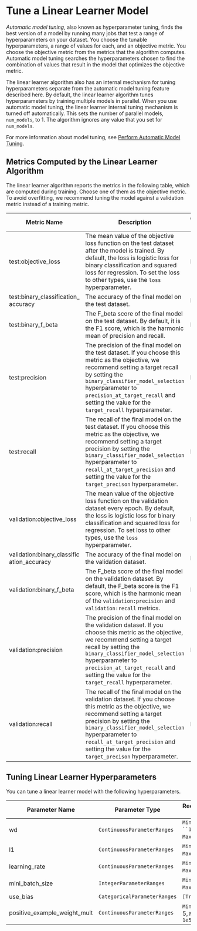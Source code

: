 # Tune a Linear Learner Model<a name="linear-learner-tuning"></a>

*Automatic model tuning*, also known as hyperparameter tuning, finds the best version of a model by running many jobs that test a range of hyperparameters on your dataset\. You choose the tunable hyperparameters, a range of values for each, and an objective metric\. You choose the objective metric from the metrics that the algorithm computes\. Automatic model tuning searches the hyperparameters chosen to find the combination of values that result in the model that optimizes the objective metric\. 

The linear learner algorithm also has an internal mechanism for tuning hyperparameters separate from the automatic model tuning feature described here\. By default, the linear learner algorithm tunes hyperparameters by training multiple models in parallel\. When you use automatic model tuning, the linear learner internal tuning mechanism is turned off automatically\. This sets the number of parallel models, `num_models`, to 1\. The algorithm ignores any value that you set for `num_models`\.

For more information about model tuning, see [Perform Automatic Model Tuning](automatic-model-tuning.md)\.

## Metrics Computed by the Linear Learner Algorithm<a name="linear-learner-metrics"></a>

The linear learner algorithm reports the metrics in the following table, which are computed during training\. Choose one of them as the objective metric\. To avoid overfitting, we recommend tuning the model against a validation metric instead of a training metric\.


| Metric Name | Description | Optimization Direction | 
| --- | --- | --- | 
| test:objective\_loss |  The mean value of the objective loss function on the test dataset after the model is trained\. By default, the loss is logistic loss for binary classification and squared loss for regression\. To set the loss to other types, use the `loss` hyperparameter\.  |  Minimize  | 
| test:binary\_classification\_ accuracy |  The accuracy of the final model on the test dataset\.  |  Maximize  | 
| test:binary\_f\_beta |  The F\_beta score of the final model on the test dataset\. By default, it is the F1 score, which is the harmonic mean of precision and recall\.  |  Maximize  | 
| test:precision |  The precision of the final model on the test dataset\. If you choose this metric as the objective, we recommend setting a target recall by setting the `binary_classifier_model_selection` hyperparameter to `precision_at_target_recall` and setting the value for the `target_recall` hyperparameter\.  |  Maximize  | 
| test:recall |  The recall of the final model on the test dataset\. If you choose this metric as the objective, we recommend setting a target precision by setting the `binary_classifier_model_selection` hyperparameter to `recall_at_target_precision` and setting the value for the `target_precison` hyperparameter\.  |  Maximize  | 
| validation:objective\_loss |  The mean value of the objective loss function on the validation dataset every epoch\. By default, the loss is logistic loss for binary classification and squared loss for regression\. To set loss to other types, use the `loss` hyperparameter\.  |  Minimize  | 
| validation:binary\_classific ation\_accuracy |  The accuracy of the final model on the validation dataset\.  |  Maximize  | 
| validation:binary\_f\_beta |  The F\_beta score of the final model on the validation dataset\. By default, the F\_beta score is the F1 score, which is the harmonic mean of the `validation:precision` and `validation:recall` metrics\.  |  Maximize  | 
| validation:precision |  The precision of the final model on the validation dataset\. If you choose this metric as the objective, we recommend setting a target recall by setting the `binary_classifier_model_selection` hyperparameter to `precision_at_target_recall` and setting the value for the `target_recall` hyperparameter\.  |  Maximize  | 
| validation:recall |  The recall of the final model on the validation dataset\. If you choose this metric as the objective, we recommend setting a target precision by setting the `binary_classifier_model_selection` hyperparameter to `recall_at_target_precision` and setting the value for the `target_precison` hyperparameter\.  |  Maximize  | 

## Tuning Linear Learner Hyperparameters<a name="linear-learner-tunable-hyperparameters"></a>

You can tune a linear learner model with the following hyperparameters\.


| Parameter Name | Parameter Type | Recommended Ranges | 
| --- | --- | --- | 
| wd |  `ContinuousParameterRanges`  |  `MinValue: ``1e-7`, `MaxValue`: `1`  | 
| l1 |  `ContinuousParameterRanges`  |  `MinValue`: `1e-7`, `MaxValue`: `1`  | 
| learning\_rate |  `ContinuousParameterRanges`  |  `MinValue`: `1e-5`, `MaxValue`: `1`  | 
| mini\_batch\_size |  `IntegerParameterRanges`  |  `MinValue`: `100`, `MaxValue`: `5000`  | 
| use\_bias |  `CategoricalParameterRanges`  |  `[True, False]`  | 
| positive\_example\_weight\_mult |  `ContinuousParameterRanges`  |  `MinValue`: 1e\-5, `MaxValue`: `1e5`  | 